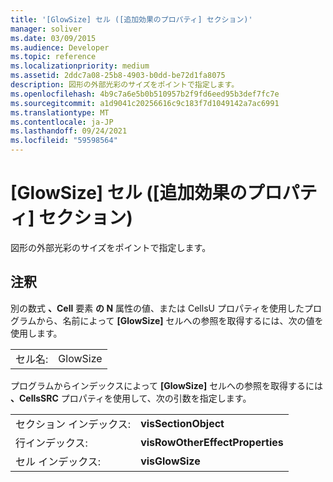 ```yaml
---
title: '[GlowSize] セル ([追加効果のプロパティ] セクション)'
manager: soliver
ms.date: 03/09/2015
ms.audience: Developer
ms.topic: reference
ms.localizationpriority: medium
ms.assetid: 2ddc7a08-25b8-4903-b0dd-be72d1fa8075
description: 図形の外部光彩のサイズをポイントで指定します。
ms.openlocfilehash: 4b9c7a6e5b0b510957b2f9fd6eed95b3def7fc7e
ms.sourcegitcommit: a1d9041c20256616c9c183f7d1049142a7ac6991
ms.translationtype: MT
ms.contentlocale: ja-JP
ms.lasthandoff: 09/24/2021
ms.locfileid: "59598564"
---
```

# <a name="glowsize-cell-additional-effect-properties-section"></a>[GlowSize] セル ([追加効果のプロパティ] セクション)

図形の外部光彩のサイズをポイントで指定します。 
  
## <a name="remarks"></a>注釈

別の数式 **、Cell** 要素 **の N** 属性の値、または CellsU プロパティを使用したプログラムから、名前によって **[GlowSize]** セルへの参照を取得するには、次の値を使用します。  
  
|||
|:-----|:-----|
| セル名:  <br/> | GlowSize  <br/> |
   
プログラムからインデックスによって **[GlowSize]** セルへの参照を取得するには **、CellsSRC** プロパティを使用して、次の引数を指定します。 
  
|||
|:-----|:-----|
| セクション インデックス:  <br/> |**visSectionObject** <br/> |
| 行インデックス:  <br/> |**visRowOtherEffectProperties** <br/> |
| セル インデックス:  <br/> |**visGlowSize** <br/> |
   

